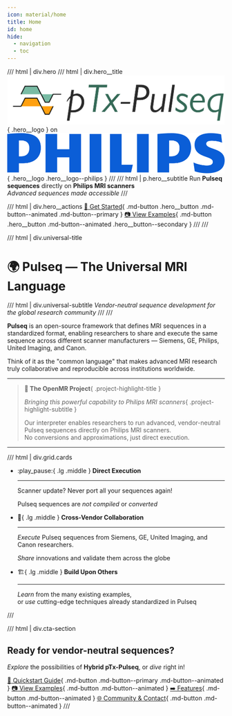 ```yaml
---
icon: material/home
title: Home
id: home
hide:
  - navigation
  - toc
---
```


<style>
/* Remove default Material spacing only on index page */
.md-main__inner {
  margin-top: 0 !important;
}

.md-content__inner {
  padding-top: 0 !important;
}

.md-content__inner:before {
  height: 0 !important;
}
</style>

/// html | div.hero
/// html | div.hero__title
![pTx-Pulseq Logo](assets/logo/pTx-Pulseq.png){ .hero__logo }
<span class="hero__text">on</span>
![Philips Logo](assets/logo/Philips_logo_new.svg){ .hero__logo .hero__logo--philips }
///
/// html | p.hero__subtitle
Run __Pulseq sequences__ directly on __Philips MRI scanners__  
_Advanced sequences made accessible_
///

/// html | div.hero__actions
[:rocket: Get Started](quickstart.md){ .md-button .hero__button .md-button--animated .md-button--primary }
[:camera: View Examples](examples.md){ .md-button .hero__button .md-button--animated .hero__button--secondary }
///
///

/// html | div.universal-title

# __:earth_africa: Pulseq <span class="accent">— The Universal MRI Language</span>__

/// html | div.universal-subtitle
_Vendor-neutral sequence development for the global research community_
///
///

__Pulseq__ is an open-source framework that defines MRI sequences in a standardized format,
enabling researchers to share and execute the same sequence across different scanner manufacturers
— Siemens, GE, Philips, United Imaging, and Canon.  
  
Think of it as the "common language" that makes advanced MRI research truly
collaborative and reproducible across institutions worldwide.
  
---

> __🔬 The OpenMR Project__{ .project-highlight-title }
>
> _Bringing this powerful capability to Philips MRI scanners_{ .project-highlight-subtitle }
>
> Our interpreter enables researchers to run advanced, vendor-neutral Pulseq sequences directly on Philips MRI scanners.  
> No conversions and approximations, just direct execution.
>

---

/// html | div.grid.cards

- :play_pause:{ .lg .middle } __Direct Execution__

    ---

    Scanner update? Never port all your sequences again!  
  
    Pulseq sequences are _not compiled_ or _converted_

- :handshake:{ .lg .middle } __Cross-Vendor Collaboration__

    ---

    _Execute_ Pulseq sequences from Siemens, GE, United Imaging, and Canon researchers.  
  
    _Share_ innovations and validate them across the globe

- :building_construction:{ .lg .middle } __Build Upon Others__

    ---

    _Learn_ from the many existing examples,  
    or _use_ cutting-edge techniques already standardized in Pulseq

///

/// html | div.cta-section

## Ready for vendor-neutral sequences?

_Explore_ the possibilities of __Hybrid pTx-Pulseq__, or _dive_ right in!

[:rocket: Quickstart Guide](quickstart.md){ .md-button .md-button--primary .md-button--animated }
[:camera: View Examples](examples.md){ .md-button .md-button--animated }
[:arrow_right: Features](features.md){ .md-button .md-button--animated }
[:globe_with_meridians: Community & Contact](community-contact.md){ .md-button .md-button--animated }
///
